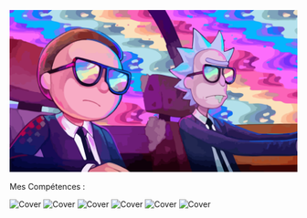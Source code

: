 ![Cover](https://github.com/BU33R/BU33R/blob/main/img/Rick2.png)

Mes Compétences : 

![Cover]()
![Cover]()
![Cover]()
![Cover]()
![Cover]()
![Cover]()


<!--

**BU33R/BU33R** is a ✨ _special_ ✨ repository because its `README.md` (this file) appears on your GitHub profile.

Here are some ideas to get you started:

- 🔭 I’m currently working on ...
- 🌱 I’m currently learning ...
- 👯 I’m looking to collaborate on ...
- 🤔 I’m looking for help with ...
- 💬 Ask me about ...
- 📫 How to reach me: ...
- 😄 Pronouns: ...
- ⚡ Fun fact: ...
-->

